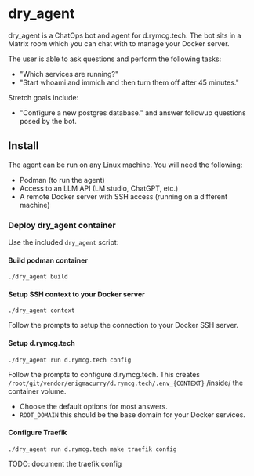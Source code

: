 # dry_agent

dry_agent is a ChatOps bot and agent for d.rymcg.tech. The bot sits in
a Matrix room which you can chat with to manage your Docker server.

The user is able to ask questions and perform the following
tasks:

 * "Which services are running?"
 * "Start whoami and immich and then turn them off after 45 minutes."
 
Stretch goals include:
 
 * "Configure a new postgres database." and answer followup questions
   posed by the bot.
 
## Install

The agent can be run on any Linux machine. You will need the following:

 * Podman (to run the agent)
 * Access to an LLM API (LM studio, ChatGPT, etc.)
 * A remote Docker server with SSH access (running on a different machine)

### Deploy dry_agent container

Use the included `dry_agent` script:

#### Build podman container

```
./dry_agent build
```

#### Setup SSH context to your Docker server

```
./dry_agent context
```

Follow the prompts to setup the connection to your Docker SSH server.

#### Setup d.rymcg.tech

```
./dry_agent run d.rymcg.tech config
```

Follow the prompts to configure d.rymcg.tech. This creates
`/root/git/vendor/enigmacurry/d.rymcg.tech/.env_{CONTEXT}` /inside/
the container volume.

 * Choose the default options for most answers.
 * `ROOT_DOMAIN` this should be the base domain for your Docker services.
 
#### Configure Traefik

```
./dry_agent run d.rymcg.tech make traefik config
```

TODO: document the traefik config
